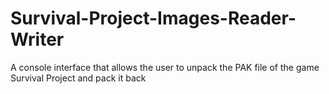 # Survival-Project-Images-Reader-Writer
A console interface that allows the user to unpack the PAK file of the game Survival Project and pack it back
